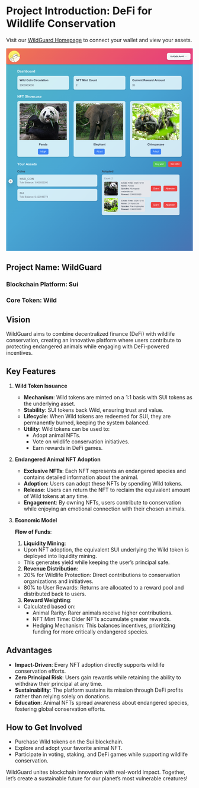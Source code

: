 # Project Introduction: DeFi for Wildlife Conservation
Visit our [WildGuard Homepage](https://animal-crossing-mocha.vercel.app/) to connect your wallet and view your assets.


![screenshot](https://raw.githubusercontent.com/lizhecome/animal_crossing/refs/heads/main/screenshot.png)
## Project Name: WildGuard
### Blockchain Platform: Sui
### Core Token: Wild

## Vision

WildGuard aims to combine decentralized finance (DeFi) with wildlife conservation, creating an innovative platform where users contribute to protecting endangered animals while engaging with DeFi-powered incentives.

## Key Features

1. **Wild Token Issuance**
   - **Mechanism**: Wild tokens are minted on a 1:1 basis with SUI tokens as the underlying asset.
   - **Stability**: SUI tokens back Wild, ensuring trust and value.
   - **Lifecycle**: When Wild tokens are redeemed for SUI, they are permanently burned, keeping the system balanced.
   - **Utility**: Wild tokens can be used to:
     - Adopt animal NFTs.
     - Vote on wildlife conservation initiatives.
     - Earn rewards in DeFi games.

2. **Endangered Animal NFT Adoption**
   - **Exclusive NFTs**: Each NFT represents an endangered species and contains detailed information about the animal.
   - **Adoption**: Users can adopt these NFTs by spending Wild tokens.
   - **Release**: Users can return the NFT to reclaim the equivalent amount of Wild tokens at any time.
   - **Engagement**: By owning NFTs, users contribute to conservation while enjoying an emotional connection with their chosen animals.

3. **Economic Model**

   **Flow of Funds**:
   1. **Liquidity Mining**:
     - Upon NFT adoption, the equivalent SUI underlying the Wild token is deployed into liquidity mining.
     - This generates yield while keeping the user’s principal safe.
   2. **Revenue Distribution**:
     - 20% for Wildlife Protection: Direct contributions to conservation organizations and initiatives.
     - 80% to User Rewards: Returns are allocated to a reward pool and distributed back to users.
   3. **Reward Weighting**:
     - Calculated based on:
       - Animal Rarity: Rarer animals receive higher contributions.
       - NFT Mint Time: Older NFTs accumulate greater rewards.
       - Hedging Mechanism: This balances incentives, prioritizing funding for more critically endangered species.

## Advantages
- **Impact-Driven**: Every NFT adoption directly supports wildlife conservation efforts.
- **Zero Principal Risk**: Users gain rewards while retaining the ability to withdraw their principal at any time.
- **Sustainability**: The platform sustains its mission through DeFi profits rather than relying solely on donations.
- **Education**: Animal NFTs spread awareness about endangered species, fostering global conservation efforts.

## How to Get Involved
- Purchase Wild tokens on the Sui blockchain.
- Explore and adopt your favorite animal NFT.
- Participate in voting, staking, and DeFi games while supporting wildlife conservation.

WildGuard unites blockchain innovation with real-world impact. Together, let’s create a sustainable future for our planet’s most vulnerable creatures!